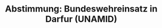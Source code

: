 ---
abstimmung:
  abstimmung: 8
  bundestagssitzung: 89
  datum: 21. März 2019
  legislaturperiode: 19
categories:
- Todo
data:
- title: Abstimmungsergebnis 20190321_5-data.pdf
  url: /res/2021-btw/abstimmungsergebnisse/20190321_5-data.pdf
- title: Abstimmungsergebnis 20190321_5_xls-data.xls
  url: /res/2021-btw/abstimmungsergebnisse/20190321_5_xls-data.xls
- title: Abstimmungsergebnis 20190321_5_xls-datacsv
  url: /res/2021-btw/abstimmungsergebnisse/csv/20190321_5_xls-datacsv
ergebnis:
  AfD:
    enthaltung: 0
    gesamt: 91
    ja: 73
    nein: 13
    nichtabgegeben: 5
    ungueltig: 0
  Bündnis 90/Die Grünen:
    enthaltung: 0
    gesamt: 67
    ja: 60
    nein: 1
    nichtabgegeben: 6
    ungueltig: 0
  Die Linke:
    enthaltung: 0
    gesamt: 69
    ja: 0
    nein: 67
    nichtabgegeben: 2
    ungueltig: 0
  FDP:
    enthaltung: 0
    gesamt: 80
    ja: 73
    nein: 0
    nichtabgegeben: 7
    ungueltig: 0
  cdu/csu:
    enthaltung: 0
    gesamt: 246
    ja: 231
    nein: 0
    nichtabgegeben: 15
    ungueltig: 0
  file: 20190321_5_xls-data.xls
  fraktionslos:
    enthaltung: 0
    gesamt: 4
    ja: 1
    nein: 1
    nichtabgegeben: 2
    ungueltig: 0
  spd:
    enthaltung: 0
    gesamt: 152
    ja: 144
    nein: 0
    nichtabgegeben: 8
    ungueltig: 0
layout: abstimmung
links:
- title: Link zu bundestag.de
  url: https://www.bundestag.de/parlament/plenum/abstimmung/abstimmung?id=593
preview: 'Deutscher Bundestag


  89. Sitzung des Deutschen Bundestages

  am Donnerstag, 21. März 2019


  Endgültiges Ergebnis der Namentlichen Abstimmung Nr. 8


  Beschlussempfehlung des Auswärtigen Ausschusses (3. Ausschuss) zu dem Antrag der

  Bundesregierung

  Fortsetzung der Beteiligung bewaffneter deutscher Streitkräfte an dem Hybriden Einsatz

  der Afrikanischen Union und der Vereinigten Nationen in Darfur (UNAMID)

  Drs. 19/7725 und 19/8430'
tags:
- Todo
title: 'Abstimmung: Bundeswehreinsatz in Darfur (UNAMID)'
---